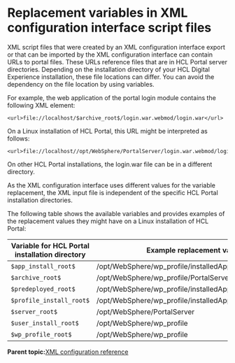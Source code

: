 # Replacement variables in XML configuration interface script files

XML script files that were created by an XML configuration interface export or that can be imported by the XML configuration interface can contain URLs to portal files. These URLs reference files that are in HCL Portal server directories. Depending on the installation directory of your HCL Digital Experience installation, these file locations can differ. You can avoid the dependency on the file location by using variables.

For example, the web application of the portal login module contains the following XML element:

```
<url>file://localhost/$archive_root$/login.war.webmod/login.war</url>
```

On a Linux installation of HCL Portal, this URL might be interpreted as follows:

```
<url>file://localhost//opt/WebSphere/PortalServer/login.war.webmod/login.war</url>
```

On other HCL Portal installations, the login.war file can be in a different directory.

As the XML configuration interface uses different values for the variable replacement, the XML input file is independent of the specific HCL Portal installation directories.

The following table shows the available variables and provides examples of the replacement values they might have on a Linux installation of HCL Portal:

|Variable for HCL Portal installation directory|Example replacement value|
|----------------------------------------------|-------------------------|
|`$app_install_root$`|/opt/WebSphere/wp\_profile/installedApps|
|`$archive_root$`|/opt/WebSphere/wp\_profile/PortalServer/deployed/archive|
|`$predeployed_root$`|/opt/WebSphere/wp\_profile/installedApps/wpsbvt|
|`$profile_install_root$`|/opt/WebSphere/wp\_profile/installedApps|
|`$server_root$`|/opt/WebSphere/PortalServer|
|`$user_install_root$`|/opt/WebSphere/wp\_profile|
|`$wp_profile_root$`|/opt/WebSphere/wp\_profile|

**Parent topic:**[XML configuration reference](../admin-system/adxmlref.md)

